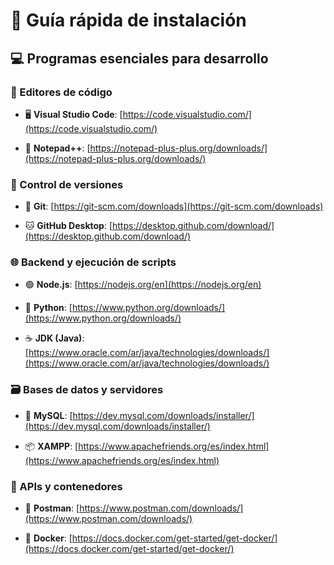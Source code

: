 # 🚀 Guía rápida de instalación

## 💻 Programas esenciales para desarrollo

### 🔧 Editores de código
- 🖥️ **Visual Studio Code**: [https://code.visualstudio.com/](https://code.visualstudio.com/)  

- 📝 **Notepad++**: [https://notepad-plus-plus.org/downloads/](https://notepad-plus-plus.org/downloads/)  

### 🧰 Control de versiones
- 🧬 **Git**: [https://git-scm.com/downloads](https://git-scm.com/downloads)  

- 🐱 **GitHub Desktop**: [https://desktop.github.com/download/](https://desktop.github.com/download/)  

### 🌐 Backend y ejecución de scripts
- 🟢 **Node.js**: [https://nodejs.org/en](https://nodejs.org/en)  

- 🐍 **Python**: [https://www.python.org/downloads/](https://www.python.org/downloads/)  

- ☕ **JDK (Java)**: [https://www.oracle.com/ar/java/technologies/downloads/](https://www.oracle.com/ar/java/technologies/downloads/)  

### 🗃️ Bases de datos y servidores
- 🐬 **MySQL**: [https://dev.mysql.com/downloads/installer/](https://dev.mysql.com/downloads/installer/)  

- 📦 **XAMPP**: [https://www.apachefriends.org/es/index.html](https://www.apachefriends.org/es/index.html)  

### 🔁 APIs y contenedores
- 📮 **Postman**: [https://www.postman.com/downloads/](https://www.postman.com/downloads/)  

- 🐳 **Docker**: [https://docs.docker.com/get-started/get-docker/](https://docs.docker.com/get-started/get-docker/)  